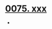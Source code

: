 # [0075. xxx](https://github.com/Tdahuyou/TNotes.react/tree/main/0075.%20xxx)

<!-- region:toc -->


- 

<!-- endregion:toc -->
